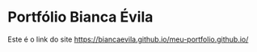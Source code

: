 # Portfólio Bianca Évila

Este é o link do site 
https://biancaevila.github.io/meu-portfolio.github.io/
